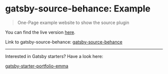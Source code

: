 # gatsby-source-behance: Example
> One-Page example website to show the source plugin

You can find the live version [here](https://confident-perlman-063f75.netlify.com/).

Link to gatsby-source-behance: [gatsby-source-behance](https://github.com/LeKoArts/gatsby-source-behance)

------

Interested in Gatsby starters? Have a look here:

[gatsby-starter-portfolio-emma](https://github.com/LeKoArts/gatsby-starter-portfolio-emma)